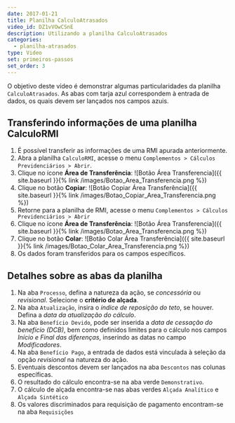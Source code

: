 ```yaml
---
date: 2017-01-21
title: Planilha CalculoAtrasados
video_id: DZ1vVOwCSnE
description: Utilizando a planilha CalculoAtrasados
categories:
  - planilha-atrasados
type: Video
set: primeiros-passos
set_order: 3
---
```


O objetivo deste vídeo é demonstrar algumas particularidades da planilha `CalculoAtrasados`.
As abas com tarja azul correspondem à entrada de dados, os quais devem ser lançados nos campos azuis.

## Transferindo informações de uma planilha CalculoRMI
1. É possível transferir as informações de uma RMI apurada anteriormente.
1. Abra a planilha `CalculoRMI`, acesse o menu `Complementos > Cálculos Previdenciários > Abrir`.
1. Clique no ícone **Área de Transferência**: ![Botão Área Transferencia]({{ site.baseurl }}{% link /images/Botao_Area_Transferencia.png %})
1. Clique no botão **Copiar**: ![Botão Copiar Área Transferência]({{ site.baseurl }}{% link /images/Botao_Copiar_Area_Transferencia.png %})
1. Retorne para a planilha de RMI, acesse o menu `Complementos > Cálculos Previdenciários > Abrir`
1. Clique no ícone **Área de Transferência**: ![Botão Área Transferencia]({{ site.baseurl }}{% link /images/Botao_Area_Transferencia.png %})
1. Clique no botão **Colar**: ![Botão Colar Área Transferência]({{ site.baseurl }}{% link /images/Botao_Colar_Area_Transferencia.png %})
1. Os dados foram transferidos para os campos específicos.

## Detalhes sobre as abas da planilha

1. Na aba `Processo`, defina a natureza da ação, se *concessória* ou *revisional*. Selecione o **critério de alçada**.
1. Na aba `Atualização`, insira o *índice de reposição do teto*, se houver. Defina a *data da atualização do cálculo*.
1. Na aba `Benefício Devido`, pode ser inserida a *data de cessação do benefício (DCB)*, bem como definidos limites para o cálculo nos campos *Início e Final das diferenças*, inserindo as datas no campo *Modificadores*.
1. Na aba `Benefício Pago`, a entrada de dados está vinculada à seleção da opção *revisional* na natureza do ação.
1. Eventuais descontos devem ser lançados na aba `Descontos` nas colunas específicas.
1. O resultado do cálculo encontra-se na aba verde `Demonstrativo`.
1. O cálculo de alçada encontra-se nas abas verdes `Alçada Analítico` e `Alçada Sintético`
1. Os valores discriminados para requisição de pagamento encontram-se na aba `Requisições`
